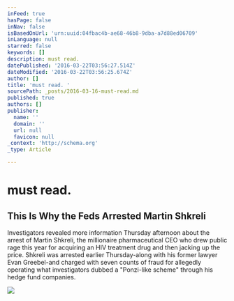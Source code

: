 ```yaml
---
inFeed: true
hasPage: false
inNav: false
isBasedOnUrl: 'urn:uuid:04fbac4b-ae68-46b8-9dba-a7d88ed06709'
inLanguage: null
starred: false
keywords: []
description: must read.
datePublished: '2016-03-22T03:56:27.514Z'
dateModified: '2016-03-22T03:56:25.674Z'
author: []
title: 'must read. '
sourcePath: _posts/2016-03-16-must-read.md
published: true
authors: []
publisher:
  name: ''
  domain: ''
  url: null
  favicon: null
_context: 'http://schema.org'
_type: Article

---
```

# must read. 

<article style=""><h1>This Is Why the Feds Arrested Martin Shkreli</h1><p>Investigators revealed more information Thursday afternoon about the arrest of Martin Shkreli, the millionaire pharmaceutical CEO who drew public rage this year for acquiring an HIV treatment drug and then jacking up the price. Shkreli was arrested earlier Thursday-along with his former lawyer Evan Greebel-and charged with seven counts of fraud for allegedly operating what investigators dubbed a "Ponzi-like scheme" through his hedge fund companies.</p><img src="http://motherboard-images.vice.com/content-images/contentimage/28912/1450392543939903.jpg" /></article>